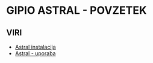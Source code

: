 # GIPIO ASTRAL - POVZETEK

## VIRI

   * [Astral instalacija](https://pypi.org/project/astral/)
   * [Astral - uporaba](https://astral.readthedocs.io/en/stable/index.html)
